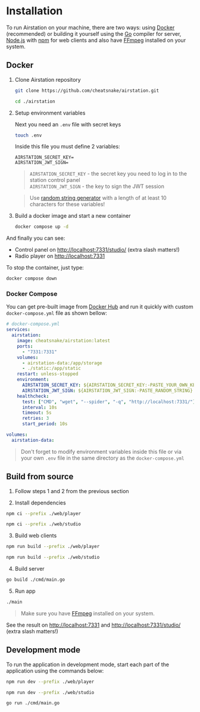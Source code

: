 # Installation

To run Airstation on your machine, there are two ways: using [Docker](https://docs.docker.com/) (recommended) or building it yourself using the [Go](https://go.dev/) compiler for server, [Node.js](https://nodejs.org/) with [npm](https://www.npmjs.com/) for web clients and also have [FFmpeg](https://ffmpeg.org/) installed on your system.

## Docker

1.  Clone Airstation repository

    ```sh
    git clone https://github.com/cheatsnake/airstation.git
    ```

    ```sh
    cd ./airstation
    ```

2.  Setup environment variables

    Next you need an `.env` file with secret keys

    ```sh
    touch .env
    ```

    Inside this file you must define 2 variables:

    ```
    AIRSTATION_SECRET_KEY=
    AIRSTATION_JWT_SIGN=
    ```

    > `AIRSTATION_SECRET_KEY` - the secret key you need to log in to the station control panel <br> `AIRSTATION_JWT_SIGN` - the key to sign the JWT session

    > Use [random string generator](https://it-tools.tech/token-generator?length=20) with a length of at least 10 characters for these variables!

3.  Build a docker image and start a new container

    ```sh
    docker compose up -d
    ```

And finally you can see:

- Control panel on [http://localhost:7331/studio/](http://localhost:7331/studio/) (extra slash matters!)
- Radio player on [http://localhost:7331](http://localhost:7331)

To stop the container, just type:

```sh
docker compose down
```

### Docker Compose

You can get pre-built image from [Docker Hub](https://hub.docker.com/r/cheatsnake/airstation) and run it quickly with custom `docker-compose.yml` file as shown bellow:

```yml
# docker-compose.yml
services:
  airstation:
    image: cheatsnake/airstation:latest
    ports:
      - "7331:7331"
    volumes:
      - airstation-data:/app/storage
      - ./static:/app/static
    restart: unless-stopped
    environment:
      AIRSTATION_SECRET_KEY: ${AIRSTATION_SECRET_KEY:-PASTE_YOUR_OWN_KEY}
      AIRSTATION_JWT_SIGN: ${AIRSTATION_JWT_SIGN:-PASTE_RANDOM_STRING}
    healthcheck:
      test: ["CMD", "wget", "--spider", "-q", "http://localhost:7331/"]
      interval: 10s
      timeout: 5s
      retries: 3
      start_period: 10s

volumes:
  airstation-data:
```

> Don't forget to modify environment variables inside this file or via your own `.env` file in the same directory as the `docker-compose.yml`

## Build from source

1. Follow steps 1 and 2 from the previous section

2. Install dependencies

```sh
npm ci --prefix ./web/player
```

```sh
npm ci --prefix ./web/studio
```

3. Build web clients

```sh
npm run build --prefix ./web/player
```

```sh
npm run build --prefix ./web/studio
```

4. Build server

```sh
go build ./cmd/main.go
```

5. Run app

```sh
./main
```

> Make sure you have [FFmpeg](https://ffmpeg.org/) installed on your system.

See the result on [http://localhost:7331](http://localhost:7331) and [http://localhost:7331/studio/](http://localhost:7331/studio/) (extra slash matters!)

## Development mode

To run the application in development mode, start each part of the application using the commands below:

```sh
npm run dev --prefix ./web/player
```

```sh
npm run dev --prefix ./web/studio
```

```sh
go run ./cmd/main.go
```

